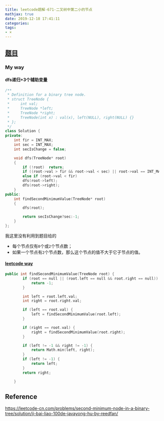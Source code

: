```yaml
---
title: leetcode题解-671-二叉树中第二小的节点
mathjax: true
date: 2019-12-18 17:41:11
categories:
tags: 
- ×
---
```


## [题目](https://leetcode-cn.com/problems/second-minimum-node-in-a-binary-tree/)

### My way

#### dfs递归+3个辅助变量

```C++
/**
 * Definition for a binary tree node.
 * struct TreeNode {
 *     int val;
 *     TreeNode *left;
 *     TreeNode *right;
 *     TreeNode(int x) : val(x), left(NULL), right(NULL) {}
 * };
 */
class Solution {
private:
    int fir = INT_MAX;
    int sec = INT_MAX;
    int secIsChange = false;

    void dfs(TreeNode* root)
    {
        if (!root)  return;
        if ((root->val > fir && root->val < sec) || root->val == INT_MAX)  { sec = root->val;  secIsChange = true;}
        else if (root->val < fir)                                          { fir = root->val;  }
        dfs(root->left);
        dfs(root->right);
    }
public:
    int findSecondMinimumValue(TreeNode* root) 
    {
        dfs(root);

        return secIsChange?sec:-1;
    }
};
```

我这里没有利用到题目给的

- 每个节点仅有`0`个或`2`个节点数；
- 如果一个节点有`2`个节点数，那么这个节点的值不大于它子节点的值。



#### [leetcode way](https://leetcode-cn.com/problems/second-minimum-node-in-a-binary-tree/solution/ji-bai-liao-100de-javayong-hu-by-reedfan/)

```C++
public int findSecondMinimumValue(TreeNode root) {
        if (root == null || (root.left == null && root.right == null)) {
            return -1;
        }

        int left = root.left.val;
        int right = root.right.val;

        if (left == root.val) {
            left = findSecondMinimumValue(root.left);
        }

        if (right == root.val) {
            right = findSecondMinimumValue(root.right);
        }

        if (left != -1 && right != -1) {
            return Math.min(left, right);
        }
        if (left != -1) {
            return left;
        }
        return right;

    }
```



## Reference

https://leetcode-cn.com/problems/second-minimum-node-in-a-binary-tree/solution/ji-bai-liao-100de-javayong-hu-by-reedfan/

